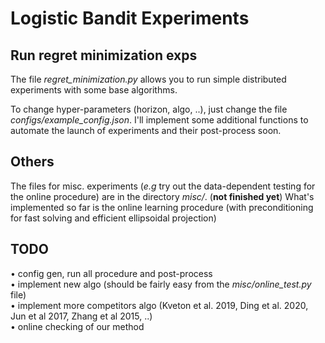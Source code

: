 # Logistic Bandit Experiments 

## Run regret minimization exps 
The file _regret_minimization.py_ allows you to run simple distributed experiments with some base algorithms. 

To change hyper-parameters (horizon, algo, ..), just change the file _configs/example_config.json_. I'll implement some additional functions to automate the launch of experiments and their post-process soon. 

## Others

The files for misc. experiments (_e.g_ try out the data-dependent testing for the online procedure) are in the directory _misc/_. (**not finished yet**)
What's implemented so far is the online learning procedure (with preconditioning for fast solving and efficient ellipsoidal projection)

## TODO
• config gen, run all procedure and post-process <br>
• implement new algo (should be fairly easy from the _misc/online_test.py_ file) <br>
• implement more competitors algo (Kveton et al. 2019, Ding et al. 2020, Jun et al 2017, Zhang et al 2015, ..) <br>
• online checking of our method

